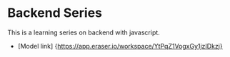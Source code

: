 # Backend Series

This is a learning series on backend with javascript.

- [Model link] {https://app.eraser.io/workspace/YtPqZ1VogxGy1jzIDkzj}